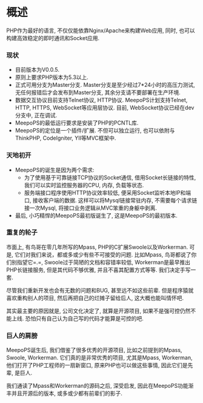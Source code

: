 # 概述
PHP作为最好的语言, 不仅仅能依靠Nginx/Apache来构建Web应用, 同时, 也可以构建高效稳定的即时通讯和Socket应用.

### 现状
- 目前版本为V0.0.5.
- 原则上要求PHP版本为5.3以上.
- 正式可用分支为Master分支. Master分支是至少经过7*24小时的高压力测试, 无任何报错后才会发布到Master分支, 其余分支请不要部署在生产环境.
- 数据交互协议目前支持Telnet协议, HTTP协议. MeepoPS计划支持Telnet, HTTP, HTTPS, WebSocket等应用层协议. 目前, WebSocket协议已经在dev分支中, 正在调试.
- MeepoPS的最低运行要求是安装了PHP的PCNTL库.
- MeepoPS的定位是一个插件/扩展. 不但可以独立运行, 也可以依附与ThinkPHP, CodeIgniter, YII等MVC框架中.

### 天地初开
- MeepoPS的诞生是因为两个需求:
  - 为了使用基于可靠链接TCP协议的Socket通信, 借用Socket长链接的特性, 我们可以实时监控服务器的CPU, 内存, 负载等状态.
  - 服务端接口程序使用HTTP协议效率较低, 便采用Socket监听本地IP和端口, 接收客户端的数据. 这样可以将Mysql链接常驻内存, 不需要每个请求链接一次Mysql, 将接口业务逻辑从MVC笨重的身躯中剥离.
- 最后, 小巧精悍的MeepoPS最初版诞生了, 这是MeepoPS的最初版本.
  
### 重复的轮子
市面上, 有鸟哥在零几年所写的Mpass, PHP的C扩展Swoole以及Workerman. 可是, 它们对我们来说，都或多或少有些不可接受的问题. 比如Mpass, 鸟哥都说了你们别指望它=.=, Swoole过于简陋的文档和容错率较低, Workerman是最早推出PHP长链接服务, 但是其代码不够优雅, 并且不喜其配置方式等等. 我们决定手写一套.

尽管我们重新开发也会有无数的问题和BUG, 甚至远不如这些前辈. 但是程序猿就喜欢重构别人的项目, 然后再把自己的烂摊子留给后人, 这大概也能叫情怀吧.

其实最主要的原因就是, 公司文化决定了, 就算是开源项目, 如果不是强可控仍然不能上线. 恐怕只有自己认为自己写的代码才能算是可控的吧.

### 巨人的肩膀
MeepoPS诞生后, 我们借鉴了很多优秀的开源项目, 比如之前提到的Mpass, Swoole, Workerman. 它们真的是非常优秀的项目, 尤其是Mpass, Workerman, 他们打开了PHP工程师的一扇新窗口, 原来PHP也可以做这些事情, 因此它们是先辈, 是巨人.

我们通读了Mpass和Workerman的源码之后, 深受启发, 因此在MeepoPS功能渐丰并且开源后的版本, 或多或少都有前辈们的影子.